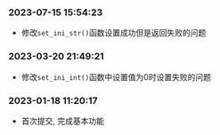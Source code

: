 ### 2023-07-15 15:54:23

- 修改`set_ini_str()`函数设置成功但是返回失败的问题

### 2023-03-20 21:49:21

- 修改`set_ini_int()`函数中设置值为0时设置失败的问题

### 2023-01-18 11:20:17

- 首次提交, 完成基本功能
